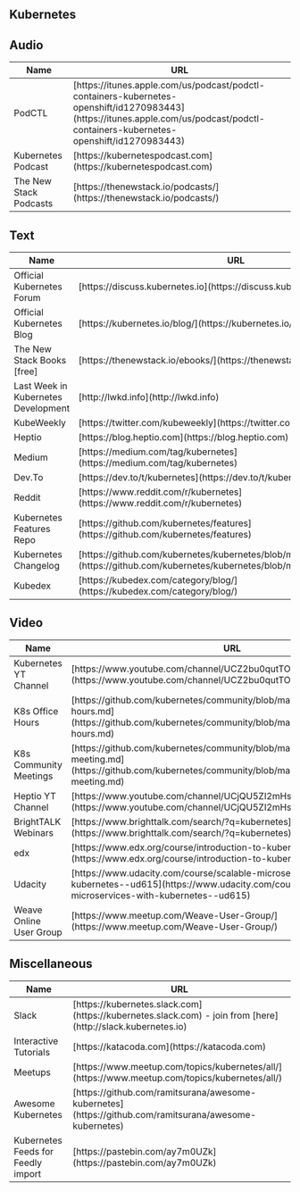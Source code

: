 ## Kubernetes

## <a name="audio">Audio</a>

<table>

<thead>

<tr>

<th>Name</th>

<th>URL</th>

</tr>

</thead>

<tbody>

<tr>

<td>PodCTL</td>

<td>[https://itunes.apple.com/us/podcast/podctl-containers-kubernetes-openshift/id1270983443](https://itunes.apple.com/us/podcast/podctl-containers-kubernetes-openshift/id1270983443)</td>

</tr>

<tr>

<td>Kubernetes Podcast</td>

<td>[https://kubernetespodcast.com](https://kubernetespodcast.com)</td>

</tr>

<tr>

<td>The New Stack Podcasts</td>

<td>[https://thenewstack.io/podcasts/](https://thenewstack.io/podcasts/)</td>

</tr>

</tbody>

</table>

</div>

## <a name="text">Text</a>

<div class="table-wrapper-paragraph">

<table>

<thead>

<tr>

<th>Name</th>

<th>URL</th>

</tr>

</thead>

<tbody>

<tr>

<td>Official Kubernetes Forum</td>

<td>[https://discuss.kubernetes.io](https://discuss.kubernetes.io)</td>

</tr>

<tr>

<td>Official Kubernetes Blog</td>

<td>[https://kubernetes.io/blog/](https://kubernetes.io/blog/)</td>

</tr>

<tr>

<td>The New Stack Books [free]</td>

<td>[https://thenewstack.io/ebooks/](https://thenewstack.io/ebooks/)</td>

</tr>

<tr>

<td>Last Week in Kubernetes Development</td>

<td>[http://lwkd.info](http://lwkd.info)</td>

</tr>

<tr>

<td>KubeWeekly</td>

<td>[https://twitter.com/kubeweekly](https://twitter.com/kubeweekly)</td>

</tr>

<tr>

<td>Heptio</td>

<td>[https://blog.heptio.com](https://blog.heptio.com)</td>

</tr>

<tr>

<td>Medium</td>

<td>[https://medium.com/tag/kubernetes](https://medium.com/tag/kubernetes)</td>

</tr>

<tr>

<td>Dev.To</td>

<td>[https://dev.to/t/kubernetes](https://dev.to/t/kubernetes)</td>

</tr>

<tr>

<td>Reddit</td>

<td>[https://www.reddit.com/r/kubernetes](https://www.reddit.com/r/kubernetes)</td>

</tr>

<tr>

<td>Kubernetes Features Repo</td>

<td>[https://github.com/kubernetes/features](https://github.com/kubernetes/features)</td>

</tr>

<tr>

<td>Kubernetes Changelog</td>

<td>[https://github.com/kubernetes/kubernetes/blob/master/CHANGELOG.md](https://github.com/kubernetes/kubernetes/blob/master/CHANGELOG.md)</td>

</tr>

<tr>

<td>Kubedex</td>

<td>[https://kubedex.com/category/blog/](https://kubedex.com/category/blog/)</td>

</tr>

</tbody>

</table>

</div>

## <a name="video">Video</a>

<div class="table-wrapper-paragraph">

<table>

<thead>

<tr>

<th>Name</th>

<th>URL</th>

</tr>

</thead>

<tbody>

<tr>

<td>Kubernetes YT Channel</td>

<td>[https://www.youtube.com/channel/UCZ2bu0qutTOM0tHYa_jkIwg](https://www.youtube.com/channel/UCZ2bu0qutTOM0tHYa_jkIwg)</td>

</tr>

<tr>

<td>K8s Office Hours</td>

<td>[https://github.com/kubernetes/community/blob/master/events/office-hours.md](https://github.com/kubernetes/community/blob/master/events/office-hours.md)</td>

</tr>

<tr>

<td>K8s Community Meetings</td>

<td>[https://github.com/kubernetes/community/blob/master/events/community-meeting.md](https://github.com/kubernetes/community/blob/master/events/community-meeting.md)</td>

</tr>

<tr>

<td>Heptio YT Channel</td>

<td>[https://www.youtube.com/channel/UCjQU5ZI2mHswy7OOsii_URg](https://www.youtube.com/channel/UCjQU5ZI2mHswy7OOsii_URg)</td>

</tr>

<tr>

<td>BrightTALK Webinars</td>

<td>[https://www.brighttalk.com/search/?q=kubernetes](https://www.brighttalk.com/search/?q=kubernetes)</td>

</tr>

<tr>

<td>edx</td>

<td>[https://www.edx.org/course/introduction-to-kubernetes](https://www.edx.org/course/introduction-to-kubernetes)</td>

</tr>

<tr>

<td>Udacity</td>

<td>[https://www.udacity.com/course/scalable-microservices-with-kubernetes--ud615](https://www.udacity.com/course/scalable-microservices-with-kubernetes--ud615)</td>

</tr>

<tr>

<td>Weave Online User Group</td>

<td>[https://www.meetup.com/Weave-User-Group/](https://www.meetup.com/Weave-User-Group/)</td>

</tr>

</tbody>

</table>

</div>

## <a name="misc">Miscellaneous</a>

<div class="table-wrapper-paragraph">

<table>

<thead>

<tr>

<th>Name</th>

<th>URL</th>

</tr>

</thead>

<tbody>

<tr>

<td>Slack</td>

<td>[https://kubernetes.slack.com](https://kubernetes.slack.com) - join from [here](http://slack.kubernetes.io)</td>

</tr>

<tr>

<td>Interactive Tutorials</td>

<td>[https://katacoda.com](https://katacoda.com)</td>

</tr>

<tr>

<td>Meetups</td>

<td>[https://www.meetup.com/topics/kubernetes/all/](https://www.meetup.com/topics/kubernetes/all/)</td>

</tr>

<tr>

<td>Awesome Kubernetes</td>

<td>[https://github.com/ramitsurana/awesome-kubernetes](https://github.com/ramitsurana/awesome-kubernetes)</td>

</tr>

<tr>

<td>Kubernetes Feeds for Feedly import</td>

<td>[https://pastebin.com/ay7m0UZk](https://pastebin.com/ay7m0UZk)</td>

</tr>

</tbody>

</table>
